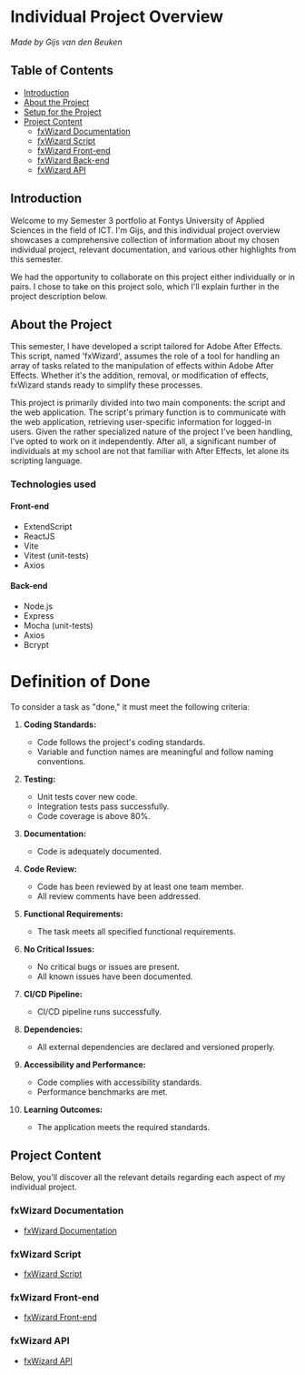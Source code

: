 # Individual Project Overview

_Made by Gijs van den Beuken_

## Table of Contents

- [Introduction](#heading-introduction)
- [About the Project](#heading-about-the-project)
- [Setup for the Project](#heading-setup-for-the-project)
- [Project Content](#heading-project-content)
  - [fxWizard Documentation](#subheading-fxwizard-documentation)
  - [fxWizard Script](#subheading-fxwizard-script)
  - [fxWizard Front-end](#subheading-fxwizard-front-end)
  - [fxWizard Back-end](#subheading-fxwizard-back-end)
  - [fxWizard API](#subheading-fxwizard-api)

## Introduction <a name="heading-introduction"></a>

Welcome to my Semester 3 portfolio at Fontys University of Applied Sciences in the field of ICT. I'm Gijs, and this individual project overview showcases a comprehensive collection of information about my chosen individual project, relevant documentation, and various other highlights from this semester.

We had the opportunity to collaborate on this project either individually or in pairs. I chose to take on this project solo, which I'll explain further in the project description below.

## About the Project <a name="heading-about-the-project"></a>

This semester, I have developed a script tailored for Adobe After Effects. This script, named 'fxWizard', assumes the role of a tool for handling an array of tasks related to the manipulation of effects within Adobe After Effects. Whether it's the addition, removal, or modification of effects, fxWizard stands ready to simplify these processes.

This project is primarily divided into two main components: the script and the web application. The script's primary function is to communicate with the web application, retrieving user-specific information for logged-in users. Given the rather specialized nature of the project I've been handling, I've opted to work on it independently. After all, a significant number of individuals at my school are not that familiar with After Effects, let alone its scripting language.

### Technologies used <a name="technologies-used"></a>

#### Front-end

- ExtendScript
- ReactJS
- Vite
- Vitest (unit-tests)
- Axios

#### Back-end

- Node.js
- Express
- Mocha (unit-tests)
- Axios
- Bcrypt

# Definition of Done

To consider a task as "done," it must meet the following criteria:

1. **Coding Standards:**

   - Code follows the project's coding standards.
   - Variable and function names are meaningful and follow naming conventions.

2. **Testing:**

   - Unit tests cover new code.
   - Integration tests pass successfully.
   - Code coverage is above 80%.

3. **Documentation:**

   - Code is adequately documented.

4. **Code Review:**

   - Code has been reviewed by at least one team member.
   - All review comments have been addressed.

5. **Functional Requirements:**

   - The task meets all specified functional requirements.

6. **No Critical Issues:**

   - No critical bugs or issues are present.
   - All known issues have been documented.

7. **CI/CD Pipeline:**

   - CI/CD pipeline runs successfully.

8. **Dependencies:**

   - All external dependencies are declared and versioned properly.

9. **Accessibility and Performance:**

   - Code complies with accessibility standards.
   - Performance benchmarks are met.

10. **Learning Outcomes:**
    - The application meets the required standards.

## Project Content <a name="heading-project-content"></a>

Below, you'll discover all the relevant details regarding each aspect of my individual project.

### fxWizard Documentation <a name="subheading-fxwizard-documentation"></a>

- [fxWizard Documentation](https://github.com/gijsvdbeuken/fxWizard-documentation)

### fxWizard Script <a name="subheading-fxwizard-script"></a>

- [fxWizard Script](https://github.com/gijsvdbeuken/fxWizard-script)

### fxWizard Front-end <a name="subheading-fxwizard-front-end"></a>

- [fxWizard Front-end](https://github.com/gijsvdbeuken/fxWizard-front-end)

### fxWizard API <a name="subheading-fxwizard-api"></a>

- [fxWizard API](https://github.com/gijsvdbeuken/fxWizard-API-v2)
